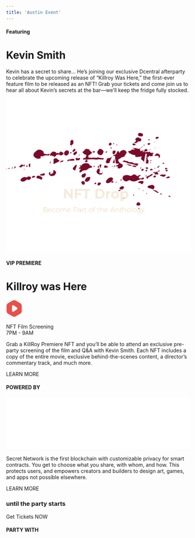 ```yaml
---
title: 'Austin Event'
---
```



<!-- HERO -->
<column class=" event-cover" >

<block>

<austin-event-hero></austin-event-hero>

</block>

</column>





<!-- Meet Kevin Smith -->
<column class=" kevin-smith spacers-s" >

<block>

<div class="">

<h4 class="eyebrow--yellow kevin-smith__h4">Featuring</h4>
<h1 class="kevin-smith__h1">Kevin Smith</h1>

<p class="kevin-smith__p">Kevin has a secret to share… He’s joining our exclusive Dcentral afterparty to celebrate the upcoming release of “Killroy Was Here,” the first-ever feature film to be released as an NFT!  Grab your tickets and come join us to hear all about Kevin’s secrets at the bar—we’ll keep the fridge fully stocked. </p>

</div>

</block>

</column>







<!-- Killroy -->
<column class="killroy" number="2" number-m="1" number-s="1">

<block class="killroy__left">

![](../src/assets/events/killroy-was-here-title.png)


</block>

<block class="killroy__right">

<div class="">

<h4 class="eyebrow--red ">VIP PREMIERE</h4>
<h1 class="killroy__right__h1">Killroy was Here</h1>

<div class="killroy__right__vip">

![](../src/assets/events/play-red.svg)

<p class="killroy__right__vip__info">NFT Film Screening <br />7PM - 9AM</p>
</div>

<p class="killroy__right__p">Grab a KillRoy Premiere NFT and you’ll be able to attend an exclusive pre-party screening of the film and Q&A with Kevin Smith. Each NFT includes a copy of the entire movie, exclusive behind-the-scenes content, a director’s commentary track, and much more. </p>

<btn class="no-arrow killroy__right__btn" url="https://discord.gg/qtuD8caHxz">LEARN MORE</btn>

</div>

</block>

</column>







<!-- Partnership -->
<column class="dark-bg ">

<block>

<austin-event-partnership></austin-event-partnership>

</block>

</column>







<!-- Powered by -->
<column class=" powered spacers-s" >

<block>

<div class="">

<h4 class="eyebrow--orange powered__h4">POWERED BY</h4>

![](../src/assets/events/logos/secret-logo-white.svg)

<p class="powered__p">Secret Network is the first blockchain with customizable privacy for smart contracts. You get to choose what you share, with whom, and how. This protects users, and empowers creators and builders to design art, games, and apps not possible elsewhere.  </p>

<btn class="no-arrow powered__btn" url="https://scrt.network/">LEARN MORE</btn>

</div>

</block>

</column>









<!-- Countdown -->
<column class="event__countdown">

<block>

<!-- <countdown format="hours:minutes:seconds" separators="" end="2022-06-08T21:00:00-07:00"></countdown> -->

<div class="event__countdown__wrapper">
<countdown format="hours:minutes:seconds" separators="" end="2022-06-08T19:00:00-0700"></countdown>
<!-- <countdown format="hours:minutes:seconds" separators="" end="2022-05-27T13:30:00-0700"></countdown> -->
</div>

### until the party starts

<btn class="no-arrow event__countdown__btn" url="https://www.eventbrite.com/e/the-secret-after-party-with-kevin-smith-tickets-343052458137">Get Tickets NOW</btn>


</block>

</column>











<!-- Logo Carousel -->
<column class=" spacer-s dark-bg logo-carousel">

<block>

#### PARTY WITH

<logo-carousel></logo-carousel>

</block>

</column>








<!-- Secret CTAs -->
<column class=" spacer-s">

<block>

<about-secret-network-ctas>
    
</about-secret-network-ctas>

</block>

</column>





<!-- Event footer -->
<column >

<block>

<austin-event-footer></austin-event-footer>

</block>

</column>